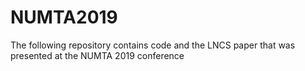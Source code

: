 # NUMTA2019
The following repository contains code and the LNCS paper that was presented at the NUMTA 2019 conference


